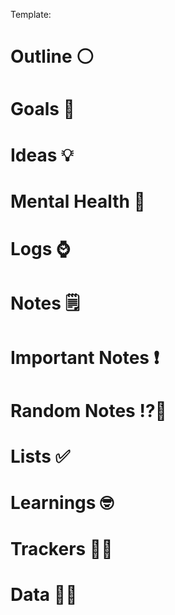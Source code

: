 Template:
# Outline ⚪
# Goals 🏃
# Ideas 💡
# Mental Health 🧠
# Logs ⌚
# Notes 🗒️
# Important Notes ❗
# Random Notes ⁉️📝
# Lists ✅
# Learnings 🤓
# Trackers 👨‍🔬
# Data 🙋‍♂️